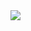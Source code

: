 <picture>       
<source
  srcset="https://github-readme-stats.vercel.app/api/top-langs/?username=victorrschmidt&layout=compact&theme=tokyonight"
  media="(prefers-color-scheme: dark)"
/>        
<img src="https://github-readme-stats.vercel.app/api/top-langs/?username=victorrschmidt&layout=compact&theme=default&text_color=191919&border_color=b6b4b4">
</picture>
